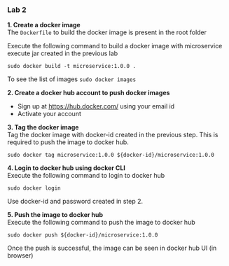 ### Lab 2  

**1. Create a docker image**  
The `Dockerfile` to build the docker image is present in the root folder

Execute the following command to build a docker image with microservice execute jar created in the previous lab
```
sudo docker build -t microservice:1.0.0 .
```

To see the list of images `sudo docker images`

**2. Create a docker hub account to push docker images**  
- Sign up at https://hub.docker.com/ using your email id
- Activate your account

**3. Tag the docker image**  
Tag the docker image with docker-id created in the previous step. This is required to push the image to docker hub.
```
sudo docker tag microservice:1.0.0 ${docker-id}/microservice:1.0.0
```

**4. Login to docker hub using docker CLI**  
Execute the following command to login to docker hub
```
sudo docker login
```
Use docker-id and password created in step 2.

**5. Push the image to docker hub**  
Execute the following command to push the image to docker hub
```
sudo docker push ${docker-id}/microservice:1.0.0
```

Once the push is successful, the image can be seen in docker hub UI (in browser)



